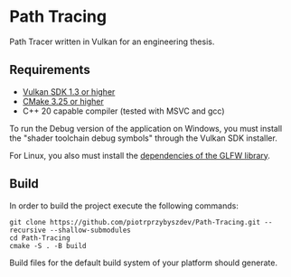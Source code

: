 # Path Tracing
Path Tracer written in Vulkan for an engineering thesis.

## Requirements
* [Vulkan SDK 1.3 or higher](https://www.lunarg.com/vulkan-sdk/)
* [CMake 3.25 or higher](https://cmake.org/)
* C++ 20 capable compiler (tested with MSVC and gcc)

To run the Debug version of the application on Windows, you must install the "shader toolchain debug symbols" through the Vulkan SDK installer.

For Linux, you also must install the [dependencies of the GLFW library](https://www.glfw.org/docs/latest/compile.html#compile_deps).

## Build
In order to build the project execute the following commands:
```
git clone https://github.com/piotrprzybyszdev/Path-Tracing.git --recursive --shallow-submodules
cd Path-Tracing
cmake -S . -B build
```
Build files for the default build system of your platform should generate.